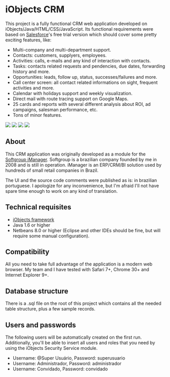 # iObjects CRM

This project is a fully functional CRM web application developed on iObjects/Java/HTML/CSS/JavaScript. Its functional requirements were based on [Salesforce](http://salesforce.com)'s free trial version which should cover some pretty exciting features, like:

- Multi-company and multi-department support.
- Contacts: customers, supplyers, employees.
- Activities: calls, e-mails and any kind of interaction with contacts.
- Tasks: contacts related requests and pendencies, due dates, forwarding history and more.
- Opportunities: leads, follow up, status, successes/failures and more.
- Call center screen: all contact related informations on sight, frequent activities and more.
- Calendar with holidays support and weekly visualization.
- Direct mail with route tracing support on Google Maps.
- 25 cards and reports with several different analysis about ROI, ad campaigns, salesman performance, etc.
- Tons of minor features.

![](https://raw.github.com/kleber-maia/iobjects-crm/master/README.img/1.png)
![](https://raw.github.com/kleber-maia/iobjects-crm/master/README.img/2.png)
![](https://raw.github.com/kleber-maia/iobjects-crm/master/README.img/3.png)
![](https://raw.github.com/kleber-maia/iobjects-crm/master/README.img/4.png)

## About
This CRM application was originally developed as a module for the [Softgroup iManager](http://imanager.com.br). Softgroup is a brazilian company founded by me in 2008 and is still in operation. iManager is an ERP/CRM/BI solution used by hundreds of small retail companies in Brazil.

The UI and the source code comments were published as is: in brazilian portuguese. I apologize for any inconvenience, but I'm afraid I'll not have spare time enough to work on any kind of translation.

## Technical requisites
- [iObjects framework](https://github.com/kleber-maia/iobjects)
- Java 1.6 or higher
- Netbeans 8.0 or higher (Eclipse and other IDEs should be fine, but will require some manual configuration).

## Compatibility
All you need to take full advantage of the application is a modern web browser. My team and I have tested with Safari 7+, Chrome 30+ and Internet Explorer 9+.

## Database structure
There is a .sql file on the root of this project which contains all the needed table structure, plus a few sample records.

## Users and passwords
The following users will be automatically created on the first run. Additionally, you'll be able to insert all users and roles that you need by using the iObjects Security Service module.
- Username: @Super Usuário, Password: superusuario
- Username: Administrador, Password: administrador
- Username: Convidado, Password: convidado
